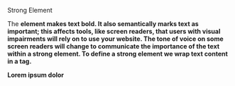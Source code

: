 Strong Element


The <strong> element makes text bold. It also semantically marks text as important; this affects tools, like screen readers, that users with visual impairments will rely on to use your website. The tone of voice on some screen readers will change to communicate the importance of the text within a strong element. To define a strong element we wrap text content in a <strong> tag.

<html>
  <head>
  </head>
  <body>
    <strong>Lorem ipsum dolor</strong>
   </body>
 </html>
